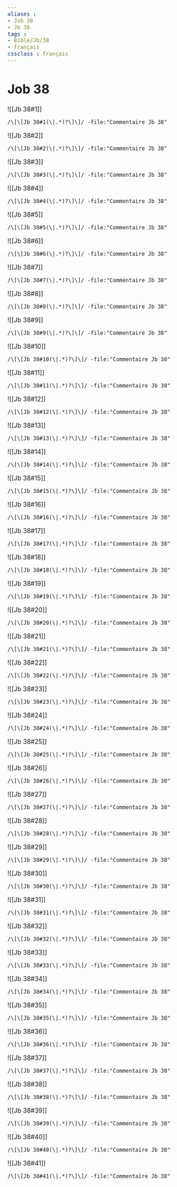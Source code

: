```yaml
---
aliases : 
- Job 38
- Jb 38
tags : 
- Bible/Jb/38
- français
cssclass : français
---
```


# Job 38

![[Jb 38#1]]

```query
/\[\[Jb 38#1(\|.*)?\]\]/ -file:"Commentaire Jb 38"
```

![[Jb 38#2]]

```query
/\[\[Jb 38#2(\|.*)?\]\]/ -file:"Commentaire Jb 38"
```

![[Jb 38#3]]

```query
/\[\[Jb 38#3(\|.*)?\]\]/ -file:"Commentaire Jb 38"
```

![[Jb 38#4]]

```query
/\[\[Jb 38#4(\|.*)?\]\]/ -file:"Commentaire Jb 38"
```

![[Jb 38#5]]

```query
/\[\[Jb 38#5(\|.*)?\]\]/ -file:"Commentaire Jb 38"
```

![[Jb 38#6]]

```query
/\[\[Jb 38#6(\|.*)?\]\]/ -file:"Commentaire Jb 38"
```

![[Jb 38#7]]

```query
/\[\[Jb 38#7(\|.*)?\]\]/ -file:"Commentaire Jb 38"
```

![[Jb 38#8]]

```query
/\[\[Jb 38#8(\|.*)?\]\]/ -file:"Commentaire Jb 38"
```

![[Jb 38#9]]

```query
/\[\[Jb 38#9(\|.*)?\]\]/ -file:"Commentaire Jb 38"
```

![[Jb 38#10]]

```query
/\[\[Jb 38#10(\|.*)?\]\]/ -file:"Commentaire Jb 38"
```

![[Jb 38#11]]

```query
/\[\[Jb 38#11(\|.*)?\]\]/ -file:"Commentaire Jb 38"
```

![[Jb 38#12]]

```query
/\[\[Jb 38#12(\|.*)?\]\]/ -file:"Commentaire Jb 38"
```

![[Jb 38#13]]

```query
/\[\[Jb 38#13(\|.*)?\]\]/ -file:"Commentaire Jb 38"
```

![[Jb 38#14]]

```query
/\[\[Jb 38#14(\|.*)?\]\]/ -file:"Commentaire Jb 38"
```

![[Jb 38#15]]

```query
/\[\[Jb 38#15(\|.*)?\]\]/ -file:"Commentaire Jb 38"
```

![[Jb 38#16]]

```query
/\[\[Jb 38#16(\|.*)?\]\]/ -file:"Commentaire Jb 38"
```

![[Jb 38#17]]

```query
/\[\[Jb 38#17(\|.*)?\]\]/ -file:"Commentaire Jb 38"
```

![[Jb 38#18]]

```query
/\[\[Jb 38#18(\|.*)?\]\]/ -file:"Commentaire Jb 38"
```

![[Jb 38#19]]

```query
/\[\[Jb 38#19(\|.*)?\]\]/ -file:"Commentaire Jb 38"
```

![[Jb 38#20]]

```query
/\[\[Jb 38#20(\|.*)?\]\]/ -file:"Commentaire Jb 38"
```

![[Jb 38#21]]

```query
/\[\[Jb 38#21(\|.*)?\]\]/ -file:"Commentaire Jb 38"
```

![[Jb 38#22]]

```query
/\[\[Jb 38#22(\|.*)?\]\]/ -file:"Commentaire Jb 38"
```

![[Jb 38#23]]

```query
/\[\[Jb 38#23(\|.*)?\]\]/ -file:"Commentaire Jb 38"
```

![[Jb 38#24]]

```query
/\[\[Jb 38#24(\|.*)?\]\]/ -file:"Commentaire Jb 38"
```

![[Jb 38#25]]

```query
/\[\[Jb 38#25(\|.*)?\]\]/ -file:"Commentaire Jb 38"
```

![[Jb 38#26]]

```query
/\[\[Jb 38#26(\|.*)?\]\]/ -file:"Commentaire Jb 38"
```

![[Jb 38#27]]

```query
/\[\[Jb 38#27(\|.*)?\]\]/ -file:"Commentaire Jb 38"
```

![[Jb 38#28]]

```query
/\[\[Jb 38#28(\|.*)?\]\]/ -file:"Commentaire Jb 38"
```

![[Jb 38#29]]

```query
/\[\[Jb 38#29(\|.*)?\]\]/ -file:"Commentaire Jb 38"
```

![[Jb 38#30]]

```query
/\[\[Jb 38#30(\|.*)?\]\]/ -file:"Commentaire Jb 38"
```

![[Jb 38#31]]

```query
/\[\[Jb 38#31(\|.*)?\]\]/ -file:"Commentaire Jb 38"
```

![[Jb 38#32]]

```query
/\[\[Jb 38#32(\|.*)?\]\]/ -file:"Commentaire Jb 38"
```

![[Jb 38#33]]

```query
/\[\[Jb 38#33(\|.*)?\]\]/ -file:"Commentaire Jb 38"
```

![[Jb 38#34]]

```query
/\[\[Jb 38#34(\|.*)?\]\]/ -file:"Commentaire Jb 38"
```

![[Jb 38#35]]

```query
/\[\[Jb 38#35(\|.*)?\]\]/ -file:"Commentaire Jb 38"
```

![[Jb 38#36]]

```query
/\[\[Jb 38#36(\|.*)?\]\]/ -file:"Commentaire Jb 38"
```

![[Jb 38#37]]

```query
/\[\[Jb 38#37(\|.*)?\]\]/ -file:"Commentaire Jb 38"
```

![[Jb 38#38]]

```query
/\[\[Jb 38#38(\|.*)?\]\]/ -file:"Commentaire Jb 38"
```

![[Jb 38#39]]

```query
/\[\[Jb 38#39(\|.*)?\]\]/ -file:"Commentaire Jb 38"
```

![[Jb 38#40]]

```query
/\[\[Jb 38#40(\|.*)?\]\]/ -file:"Commentaire Jb 38"
```

![[Jb 38#41]]

```query
/\[\[Jb 38#41(\|.*)?\]\]/ -file:"Commentaire Jb 38"
```


